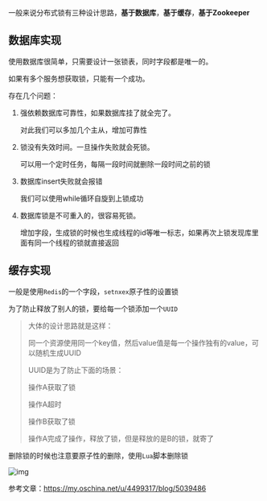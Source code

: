 一般来说分布式锁有三种设计思路，**基于数据库**，**基于缓存**，**基于Zookeeper**

## **数据库实现**

使用数据库很简单，只需要设计一张锁表，同时字段都是唯一的。

如果有多个服务想获取锁，只能有一个成功。

存在几个问题：

1. 强依赖数据库可靠性，如果数据库挂了就全完了。

   对此我们可以多加几个主从，增加可靠性

2. 锁没有失效时间。一旦操作失败就会死锁。

   可以用一个定时任务，每隔一段时间就删除一段时间之前的锁

3. 数据库insert失败就会报错

   我们可以使用while循环自旋到上锁成功

4. 数据库锁是不可重入的，很容易死锁。

   增加字段，生成锁的时候也生成线程的id等唯一标志，如果再次上锁发现库里面有同一个线程的锁就直接返回

## 缓存实现

一般是使用`Redis`的一个字段，`setnxex`原子性的设置锁

为了防止释放了别人的锁，要给每一个锁添加一个`UUID`

> 大体的设计思路就是这样：
>
> 同一个资源使用同一个key值，然后value值是每一个操作独有的value，可以随机生成UUID
>
> UUID是为了防止下面的场景：
>
> 操作A获取了锁
>
> 操作A超时
>
> 操作B获取了锁
>
> 操作A完成了操作，释放了锁，但是释放的是B的锁，就寄了

删除锁的时候也注意要原子性的删除，使用`Lua`脚本删除锁

![img](https://cdn.mazhiyong.icu/6e6c98eb-01bf-4102-b362-f3f1c18d1324.png)

参考文章：https://my.oschina.net/u/4499317/blog/5039486

